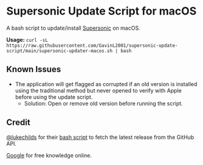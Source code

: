 # Supersonic Update Script for macOS
A bash script to update/install [Supersonic](https://github.com/dweymouth/supersonic) on macOS.

**Usage:** ``curl -sL https://raw.githubusercontent.com/GavinL2001/supersonic-update-script/main/supersonic-updater-macos.sh | bash``

## Known Issues
- The application will get flagged as corrupted if an old version is installed using the traditional method but never opened to verify with Apple before using the update script.
  - Solution: Open or remove old version before running the script.

## Credit
[@lukechilds](https://github.com/lukechilds) for their [bash script](https://gist.github.com/lukechilds/a83e1d7127b78fef38c2914c4ececc3c) to fetch the latest release from the GitHub API.

[Google](https://google.com) for free knowledge online.
